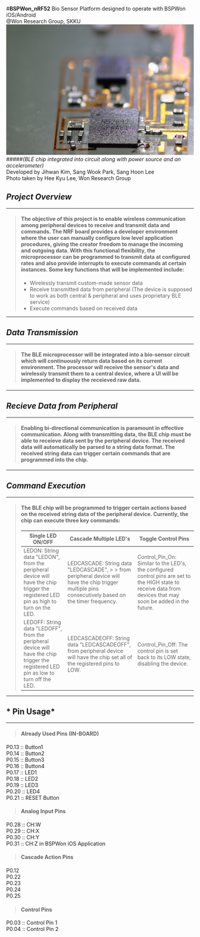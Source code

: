 #**BSPWon_nRF52**
Bio Sensor Platform designed to operate with BSPWon iOS/Android </br>
@Won Research Group, SKKU </br>
<img src="sensor.PNG" width="550" height = "350">
#####*(BLE chip integrated into circuit along with power source and an accelerometer)* </br>
Developed by Jihwan Kim, Sang Wook Park, Sang Hoon Lee</br> 
Photo taken by Hee Kyu Lee, Won Research Group 

## *Project Overview*
--------------------------------------------
> #### The objective of this project is to enable wireless communication among peripheral devices to receive and transmit data and commands. The NRF board provides a developer  environment where the user can manually configure low level application procedures, giving the creator freedom to manage the incoming and outgoing data. With this functional flexibility, the microprocessor can be programmed to transmit data at configured rates and also provide interrupts to execute commands at certain instances. Some key functions that will be implemented include:
>  * Wirelessly transmit custom-made sensor data
>  * Receive transmitted data from peripheral (The device is supposed to work as both central & peripheral and uses proprietary BLE service)
>  * Execute commands based on received data
----------------------------------------------

## *Data Transmission*
------------------------------------------
> #### The BLE microprocessor will be integrated into a bio-sensor circuit which will continuously return data based on its current environment. The processor will receive the sensor's data and wirelessly transmit them to a central device, where a UI will be implemented to display the receieved raw data. 
----------------------------------------

## *Recieve Data from Peripheral* 
--------------------------------------------
> #### Enabling bi-directional communication is paramount in effective communication. Along with transmitting data, the BLE chip must be able to receieve data sent by the peripheral device. The received data will automatically be parsed to a string data format. The received string data can trigger certain commands that are programmed into the chip.
--------------------------------------------

## *Command Execution* 
--------------------------------------------
> #### The BLE chip will be programmed to trigger certain actions based on the received string data of the peripheral device. Currently, the chip can execute three key commands:
> Single LED ON/OFF | Cascade Multiple LED's | Toggle Control Pins
> ----------------- | -----------------------|---------------------
> LEDON: String data "LEDON", from the peripheral device will have the chip trigger the registered LED pin as high to turn on the LED. | LEDCASCADE: String data "LEDCASCADE", > > from peripheral device will have the chip trigger multiple pins consecutively based on the timer frequency. | Control_Pin_On: Similar to the LED's, the configured control pins are set to the HIGH state to receive data from devices that may soon be added in the future. 
> LEDOFF: String data "LEDOFF", from the peripheral device will have the chip trigger the registered LED pin as low to turn off the LED. | LEDCASCADEOFF: String data "LEDCASCADEOFF", from peripheral device will have the chip set all of the registered pins to LOW. | Control_Pin_Off: The control pin is set back to its LOW state, disabling the device. 
--------------------------------------------

## * Pin Usage*
--------------------------------------------
> #### Already Used Pins (IN-BOARD)
P0.13 :: Button1  
P0.14 :: Button2  
P0.15 :: Button3  
P0.16 :: Button4  
P0.17 :: LED1  
P0.18 :: LED2  
P0.19 :: LED3  
P0.20 :: LED4  
P0.21 :: RESET Button 

> #### Analog Input Pins
P0.28 :: CH:W  
P0.29 :: CH:X  
P0.30 :: CH:Y  
P0.31 :: CH:Z in BSPWon iOS Application

> #### Cascade Action Pins 
P0.12<br/>
P0.22  
P0.23  
P0.24  
P0.25  

> #### Control Pins
P0.03 :: Control Pin 1<br/>
P0.04 :: Control Pin 2
